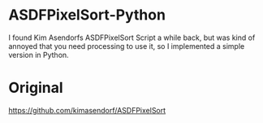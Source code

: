 # ASDFPixelSort-Python

I found Kim Asendorfs ASDFPixelSort Script a while back, but was kind of annoyed that you need processing to use it, so I implemented a simple version in Python.

# Original
https://github.com/kimasendorf/ASDFPixelSort
